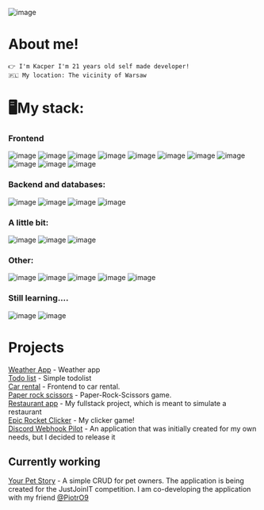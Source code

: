 ![image](https://user-images.githubusercontent.com/83378141/119193317-7438e300-ba4f-11eb-8b73-2ddb4fc84af5.gif)

# About me!
`👉 I'm Kacper I'm 21 years old self made developer!` <br/>
`🇵🇱 My location: The vicinity of Warsaw` <br/>

# 🖥️My stack:

### Frontend
![image](https://img.shields.io/badge/React-20232A?style=for-the-badge&logo=react&logoColor=61DAFB)  ![image](https://img.shields.io/badge/React_Router-CA4245?style=for-the-badge&logo=react-router&logoColor=white) ![image](https://img.shields.io/badge/Redux-593D88?style=for-the-badge&logo=redux&logoColor=white) ![image](https://img.shields.io/badge/next.js-000000?style=for-the-badge&logo=nextdotjs&logoColor=white)
![image](https://img.shields.io/badge/HTML5-E34F26?style=for-the-badge&logo=html5&logoColor=white)
![image](https://img.shields.io/badge/Tailwind_CSS-38B2AC?style=for-the-badge&logo=tailwind-css&logoColor=white)
![image](https://img.shields.io/badge/Sass-CC6699?style=for-the-badge&logo=sass&logoColor=white)
![image](https://img.shields.io/badge/Bootstrap-563D7C?style=for-the-badge&logo=bootstrap&logoColor=white)
![image](https://img.shields.io/badge/JavaScript-323330?style=for-the-badge&logo=javascript&logoColor=F7DF1E)
![image](https://img.shields.io/badge/TypeScript-007ACC?style=for-the-badge&logo=typescript&logoColor=white)
![image](https://img.shields.io/badge/Postman-FF6C37?style=for-the-badge&logo=Postman&logoColor=white)

### Backend and databases:
![image](https://img.shields.io/badge/Express.js-000000?style=for-the-badge&logo=express&logoColor=white)
![image](https://img.shields.io/badge/next.js-000000?style=for-the-badge&logo=nextdotjs&logoColor=white)
![image](https://img.shields.io/badge/Node.js-339933?style=for-the-badge&logo=nodedotjs&logoColor=white)
![image](https://img.shields.io/badge/MongoDB-4EA94B?style=for-the-badge&logo=mongodb&logoColor=white)

### A little bit:
![image](https://img.shields.io/badge/MySQL-005C84?style=for-the-badge&logo=mysql&logoColor=white)
![image](https://img.shields.io/badge/PHP-777BB4?style=for-the-badge&logo=php&logoColor=white)
![image](https://img.shields.io/badge/C%23-239120?style=for-the-badge&logo=c-sharp&logoColor=white)


### Other:
![image](https://img.shields.io/badge/gimp-5C5543?style=for-the-badge&logo=gimp&logoColor=white)
![image](https://img.shields.io/badge/Adobe%20Photoshop-31A8FF?style=for-the-badge&logo=Adobe%20Photoshop&logoColor=black)
![image](https://img.shields.io/badge/Adobe%20Premiere%20Pro-9999FF?style=for-the-badge&logo=Adobe%20Premiere%20Pro&logoColor=white)
![image](https://img.shields.io/badge/GitHub-100000?style=for-the-badge&logo=github&logoColor=white)
![image](https://img.shields.io/badge/Discord-5865F2?style=for-the-badge&logo=discord&logoColor=white) 


### Still learning....
![image](https://img.shields.io/badge/Docker-2CA5E0?style=for-the-badge&logo=docker&logoColor=white)
![image](https://img.shields.io/badge/Chakra--UI-319795?style=for-the-badge&logo=chakra-ui&logoColor=white)



# Projects
[Weather App](https://github.com/kczmrz/checkweather) - Weather app <br/>
[Todo list](https://github.com/kczmrz/todolist) - Simple todolist <br/>
[Car rental](https://github.com/kczmrz/car-rental-frontend) - Frontend to car rental. <br/>
[Paper rock scissors](https://github.com/kczmrz/paperrockscissors) - Paper-Rock-Scissors game. <br/>
[Restaurant app](https://github.com/kczmrz/nextjs-restaurant-app) - My fullstack project, which is meant to simulate a restaurant <br/>
[Epic Rocket Clicker](https://github.com/kczmrz/epic-rocket-clicker) - My clicker game! <br/>
[Discord Webhook Pilot](https://github.com/kczmrz/dc-webhook-pilot) - An application that was initially created for my own needs, but I decided to release it

## Currently working
[Your Pet Story](https://github.com/kczmrz/YourPetStory) - A simple CRUD for pet owners. The application is being created for the JustJoinIT competition. I am co-developing the application with my friend [@PiotrO9](https://github.com/PiotrO9) 











